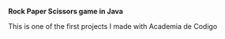 **Rock Paper Scissors game in Java**

This is one of the first projects I made with Academia de Codigo
